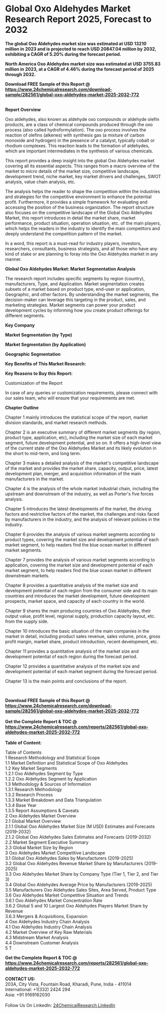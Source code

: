 <h1>Global Oxo Aldehydes Market Research Report 2025, Forecast to 2032</h1><p><strong>The global Oxo Aldehydes market size was estimated at USD 13210 million in 2023 and is projected to reach USD 20847.04 million by 2032, exhibiting a CAGR of 5.20% during the forecast period.</strong></p><p>
</p><p><strong>North America Oxo Aldehydes market size was estimated at USD 3755.83 million in 2023, at a CAGR of 4.46% during the forecast period of 2025 through 2032.</strong></p><div><b>Download FREE Sample of this Report @ 
            <a href="https://www.24chemicalresearch.com/download-sample/282561/global-oxo-aldehydes-market-2025-2032-772">
            https://www.24chemicalresearch.com/download-sample/282561/global-oxo-aldehydes-market-2025-2032-772</a></b></div><br><p>
</p><p><strong>Report Overview</strong></p><p>
</p><p>Oxo aldehydes, also known as aldehyde oxo compounds or aldehyde olefin products, are a class of chemical compounds produced through the oxo process (also called hydroformylation). The oxo process involves the reaction of olefins (alkenes) with synthesis gas (a mixture of carbon monoxide and hydrogen) in the presence of a catalyst, typically cobalt or rhodium complexes. This reaction leads to the formation of aldehydes, which are important intermediates in the synthesis of various chemicals.</p><p>
</p><p>This report provides a deep insight into the global Oxo Aldehydes market covering all its essential aspects. This ranges from a macro overview of the market to micro details of the market size, competitive landscape, development trend, niche market, key market drivers and challenges, SWOT analysis, value chain analysis, etc.</p><p>
</p><p>The analysis helps the reader to shape the competition within the industries and strategies for the competitive environment to enhance the potential profit. Furthermore, it provides a simple framework for evaluating and accessing the position of the business organization. The report structure also focuses on the competitive landscape of the Global Oxo Aldehydes Market, this report introduces in detail the market share, market performance, product situation, operation situation, etc. of the main players, which helps the readers in the industry to identify the main competitors and deeply understand the competition pattern of the market.</p><p>
In a word, this report is a must-read for industry players, investors, researchers, consultants, business strategists, and all those who have any kind of stake or are planning to foray into the Oxo Aldehydes market in any manner.</p><p>
</p><p><strong>Global Oxo Aldehydes Market: Market Segmentation Analysis</strong></p><p>
</p><p>The research report includes specific segments by region (country), manufacturers, Type, and Application. Market segmentation creates subsets of a market based on product type, end-user or application, Geographic, and other factors. By understanding the market segments, the decision-maker can leverage this targeting in the product, sales, and marketing strategies. Market segments can power your product development cycles by informing how you create product offerings for different segments.</p><p>
</p><p><strong>Key Company</strong></p><p>
</p><p>
</p><p><strong>Market Segmentation (by Type)</strong></p><p>
</p><p>
</p><p><strong>Market Segmentation (by Application)</strong></p><p>
</p><p>
</p><p><strong>Geographic Segmentation</strong></p><p>
</p><p>
</p><p><strong>Key Benefits of This Market Research:</strong></p><p>
</p><p>
</p><p><strong>Key Reasons to Buy this Report:</strong></p><p>
</p><p>
</p><p>Customization of the Report</p><p>
In case of any queries or customization requirements, please connect with our sales team, who will ensure that your requirements are met.</p><p>
</p><p><strong>Chapter Outline</strong></p><p>
</p><p>Chapter 1 mainly introduces the statistical scope of the report, market division standards, and market research methods.</p><p>
Chapter 2 is an executive summary of different market segments (by region, product type, application, etc), including the market size of each market segment, future development potential, and so on. It offers a high-level view of the current state of the Oxo Aldehydes Market and its likely evolution in the short to mid-term, and long term.</p><p>
Chapter 3 makes a detailed analysis of the market's competitive landscape of the market and provides the market share, capacity, output, price, latest development plan, merger, and acquisition information of the main manufacturers in the market.</p><p>
Chapter 4 is the analysis of the whole market industrial chain, including the upstream and downstream of the industry, as well as Porter's five forces analysis.</p><p>
Chapter 5 introduces the latest developments of the market, the driving factors and restrictive factors of the market, the challenges and risks faced by manufacturers in the industry, and the analysis of relevant policies in the industry.</p><p>
Chapter 6 provides the analysis of various market segments according to product types, covering the market size and development potential of each market segment, to help readers find the blue ocean market in different market segments.</p><p>
Chapter 7 provides the analysis of various market segments according to application, covering the market size and development potential of each market segment, to help readers find the blue ocean market in different downstream markets.</p><p>
Chapter 8 provides a quantitative analysis of the market size and development potential of each region from the consumer side and its main countries and introduces the market development, future development prospects, market space, and capacity of each country in the world.</p><p>
Chapter 9 shares the main producing countries of Oxo Aldehydes, their output value, profit level, regional supply, production capacity layout, etc. from the supply side.</p><p>
Chapter 10 introduces the basic situation of the main companies in the market in detail, including product sales revenue, sales volume, price, gross profit margin, market share, product introduction, recent development, etc.</p><p>
Chapter 11 provides a quantitative analysis of the market size and development potential of each region during the forecast period.</p><p>
Chapter 12 provides a quantitative analysis of the market size and development potential of each market segment during the forecast period.</p><p>
Chapter 13 is the main points and conclusions of the report.</p><p>
 </p><div><b>Download FREE Sample of this Report @ 
            <a href="https://www.24chemicalresearch.com/download-sample/282561/global-oxo-aldehydes-market-2025-2032-772">
            https://www.24chemicalresearch.com/download-sample/282561/global-oxo-aldehydes-market-2025-2032-772</a></b></div><br><div><b>Get the Complete Report & TOC @ 
            <a href="https://www.24chemicalresearch.com/reports/282561/global-oxo-aldehydes-market-2025-2032-772">
            https://www.24chemicalresearch.com/reports/282561/global-oxo-aldehydes-market-2025-2032-772</a></b></div><br>
            <b>Table of Content:</b><p>Table of Contents<br />
1 Research Methodology and Statistical Scope<br />
1.1 Market Definition and Statistical Scope of Oxo Aldehydes<br />
1.2 Key Market Segments<br />
1.2.1 Oxo Aldehydes Segment by Type<br />
1.2.2 Oxo Aldehydes Segment by Application<br />
1.3 Methodology & Sources of Information<br />
1.3.1 Research Methodology<br />
1.3.2 Research Process<br />
1.3.3 Market Breakdown and Data Triangulation<br />
1.3.4 Base Year<br />
1.3.5 Report Assumptions & Caveats<br />
2 Oxo Aldehydes Market Overview<br />
2.1 Global Market Overview<br />
2.1.1 Global Oxo Aldehydes Market Size (M USD) Estimates and Forecasts (2019-2032)<br />
2.1.2 Global Oxo Aldehydes Sales Estimates and Forecasts (2019-2032)<br />
2.2 Market Segment Executive Summary<br />
2.3 Global Market Size by Region<br />
3 Oxo Aldehydes Market Competitive Landscape<br />
3.1 Global Oxo Aldehydes Sales by Manufacturers (2019-2025)<br />
3.2 Global Oxo Aldehydes Revenue Market Share by Manufacturers (2019-2025)<br />
3.3 Oxo Aldehydes Market Share by Company Type (Tier 1, Tier 2, and Tier 3)<br />
3.4 Global Oxo Aldehydes Average Price by Manufacturers (2019-2025)<br />
3.5 Manufacturers Oxo Aldehydes Sales Sites, Area Served, Product Type<br />
3.6 Oxo Aldehydes Market Competitive Situation and Trends<br />
3.6.1 Oxo Aldehydes Market Concentration Rate<br />
3.6.2 Global 5 and 10 Largest Oxo Aldehydes Players Market Share by Revenue<br />
3.6.3 Mergers & Acquisitions, Expansion<br />
4 Oxo Aldehydes Industry Chain Analysis<br />
4.1 Oxo Aldehydes Industry Chain Analysis<br />
4.2 Market Overview of Key Raw Materials<br />
4.3 Midstream Market Analysis<br />
4.4 Downstream Customer Analysis<br />
5 T</p><div><b>Get the Complete Report & TOC @ 
            <a href="https://www.24chemicalresearch.com/reports/282561/global-oxo-aldehydes-market-2025-2032-772">
            https://www.24chemicalresearch.com/reports/282561/global-oxo-aldehydes-market-2025-2032-772</a></b></div><br><b>CONTACT US:</b><br>
            203A, City Vista, Fountain Road, Kharadi, Pune, India - 411014<br>
            International: +1(332) 2424 294<br>
            Asia: +91 9169162030 <br><br>
            Follow Us On LinkedIn: <a href="https://www.linkedin.com/company/24chemicalresearch/">24ChemicalResearch LinkedIn</a>